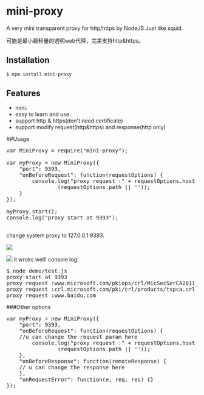 # mini-proxy

A very mini transparent proxy for http/https by NodeJS.Just like squid.

可能是最小最轻量的透明web代理，完美支持http&https。

## Installation

```bash
$ npm install mini-proxy
```

## Features

* mini.
* easy to learn and use.
* support http & https(don't need certificate)
* support modify request(http&https) and response(http only)



##Usage

<pre>
var MiniProxy = require("mini-proxy");

var myProxy = new MiniProxy({
	"port": 9393,
	"onBeforeRequest": function(requestOptions) {
		console.log("proxy request :" + requestOptions.host + 
			    (requestOptions.path || ''));
	}
});

myProxy.start();
console.log("proxy start at 9393");

</pre>

change system proxy to 127.0.0.1:9393.


![](https://raw.githubusercontent.com/liyangready/mini-proxy/master/imgs/screenshoot1.png)


![](https://raw.githubusercontent.com/liyangready/mini-proxy/master/imgs/screenshoot2.png)
it wroks well! 
console log:
<pre>
$ node demo/test.js
proxy start at 9393
proxy request :www.microsoft.com/pkiops/crl/MicSecSerCA2011_2011-10-18.crl
proxy request :crl.microsoft.com/pki/crl/products/tspca.crl
proxy request :www.baidu.com
</pre>

###Other options
<pre>
var myProxy = new MiniProxy({
	"port": 9393,
	"onBeforeRequest": function(requestOptions) {
	//u can change the request param here
		console.log("proxy request :" + requestOptions.host + 
			    (requestOptions.path || ''));
	},
	"onBeforeResponse": function(remoteResponse) {
	// u can change the response here
	},
	"onRequestError": function(e, req, res) {}
});
</pre>
